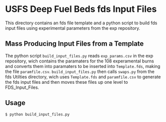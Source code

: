 # USFS Deep Fuel Beds fds Input Files

This directory contains an fds file template and a python script to build fds input files using experimental parameters from the exp repository.

## Mass Producing Input Files from a Template

The python script `build_input_files.py` reads `exp_params.csv` in the exp repository, wich contains the paramaters for the 108 experamental burns and converts them into paramaters to be inserted into `Template.fds`, making the file `paramfile.csv`. `build_input_files.py` then calls `swaps.py` from the fds Utilties directory, wich uses `Template.fds` and `paramfile.csv` to generate the fds input files and then moves these files up one level to FDS_Input_Files.

## Usage

    $ python build_input_files.py

